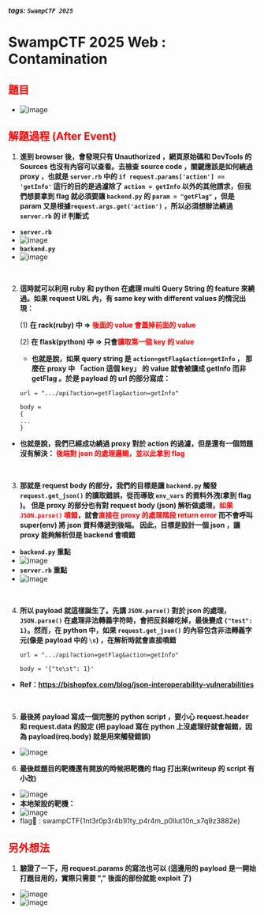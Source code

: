 ##### tags: `SwampCTF 2025`
# SwampCTF 2025 Web : Contamination

<style>
.red {
  color: red;
}
.blue {
  color: blue;
}
.purple {
  color: #7D3382;
}
.light_purple {
  color: #810cf5;
}
</style>

<span class=""></span>

## <span class="red">題目</span>

- ![image](https://hackmd.io/_uploads/r17ENdLTJx.png)

## <span class="red">解題過程 (After Event)</span>

1. **進到 browser 後，會發現只有 Unauthorized ，網頁原始碼和 DevTools 的 Sources 也沒有內容可以查看。去檢查 source code ，關鍵應該是如何繞過 proxy ，也就是 ```server.rb``` 中的 ```if request.params['action'] == 'getInfo'``` 
這行的目的是過濾除了 ```action = getInfo``` 以外的其他請求，但我們想要拿到 flag 就必須要讓 ```backend.py``` 的 ```param = "getFlag"``` ，但是 param 又是根據```request.args.get('action')``` ，所以必須想辦法繞過 ```server.rb``` 的 if 判斷式**

- **```server.rb```**
- ![image](https://hackmd.io/_uploads/rJS4EtD6kg.png)
- **```backend.py```**
- ![image](https://hackmd.io/_uploads/ryvyEFva1x.png)

&emsp;

2. **這時就可以利用 ruby 和 python 在處理 multi Query String 的 feature 來繞過。如果 request URL 內，有 same key with different values 的情況出現：**

    (1) **在 rack(ruby) 中 => <span class="red">後面的 value 會蓋掉前面的 value</span>**
    
    (2) **在 flask(python) 中 => 只會<span class="red">讀取第一個 key 的 value</span>**
    
    - **也就是說，如果 query string 是 ```action=getFlag&action=getInfo``` ，
那麼在 proxy 中 「action 這個 key」 的 value 就會被讀成 getInfo 而非 getFlag 。於是 payload 的 url 的部分寫成：**

    ```python=
    url = ".../api?action=getFlag&action=getInfo"
    
    body = 
    {
    ...
    }
    ```

- **也就是說，我們已經成功繞過 proxy 對於 action 的過濾，但是還有一個問題沒有解決：
<span class="red">後端對 json 的處理邏輯，並以此拿到 flag</span>**

&emsp;

3. **那就是 request body 的部分，我們的目標是讓 ```backend.py``` 觸發 ```request.get_json()``` 的讀取錯誤，從而導致 ```env_vars``` 的資料外洩(拿到 flag )。
但是 proxy 的部分也有對 request body (json) 解析做處理，<span class="red">如果 ```JSON.parse()``` 噴錯</span>，就會<span class="red">直接在 proxy 的處理階段 return error</span> 而不會呼叫 super(env) 將 json 資料傳遞到後端。
因此，目標是設計一個 json ，讓 proxy 能夠解析但是 backend 會噴錯**

- **```backend.py``` 重點**
- ![image](https://hackmd.io/_uploads/rJ-8iasakg.png)
- **```server.rb``` 重點**
- ![image](https://hackmd.io/_uploads/BJJOq6iaJx.png)

&emsp;

4. **所以 payload 就這樣誕生了。先講 ```JSON.parse()``` 對於 json 的處理， ```JSON.parse()``` 在處理非法轉義字符時，會把反斜線吃掉，最後變成 ```{"test": 1}```。然而，在 python 中，如果 ```request.get_json()``` 的內容包含非法轉義字元(像是 payload 中的 ```\s```) ，在解析時就會直接噴錯**

    ```python=
    url = ".../api?action=getFlag&action=getInfo"
    
    body = '{"te\st": 1}'
    ```

- **Ref：https://bishopfox.com/blog/json-interoperability-vulnerabilities**

&emsp;

5. **最後將 payload 寫成一個完整的 python script ，要小心 request.header 和 request.data 的設定
(把 payload 寫在 python 上沒處理好就會報錯，因為 payload(req.body) 就是用來觸發錯誤)**

- ![image](https://hackmd.io/_uploads/rJDuE_Qygg.png)


6. **最後趁題目的靶機還有開放的時候把靶機的 flag 打出來(writeup 的 script 有小改)**

- ![image](https://hackmd.io/_uploads/B143R3jp1g.png)
- **本地架設的靶機：**
- ![image](https://hackmd.io/_uploads/Skc0VOXyxl.png)
- flag🚩 : swampCTF{1nt3r0p3r4b1l1ty_p4r4m_p0llut10n_x7q9z3882e}

## <span class="red">另外想法</span>

1. **驗證了一下，用 request.params 的寫法也可以
(這邊用的 payload 是一開始打題目用的，實際只需要 "," 後面的部份就能 exploit 了)**

- ![image](https://hackmd.io/_uploads/HJu2GRop1l.png)
- ![image](https://hackmd.io/_uploads/ryDgXCs6yx.png)
